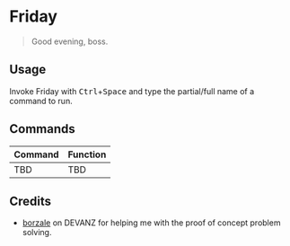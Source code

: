 # Friday

> Good evening, boss.

## Usage

Invoke Friday with <kbd>Ctrl</kbd>+<kbd>Space</kbd> and type the partial/full name of a command to run.

## Commands

Command | Function
--------|---------
TBD     | TBD

## Credits

 - [borzale](https://github.com/borzale) on DEVANZ for helping me with the proof of concept problem solving.
